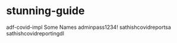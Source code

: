 # stunning-guide
adf-covid-impl
Some Names
adminpass1234!
sathishcovidreportsa
sathishcovidreportingdl
